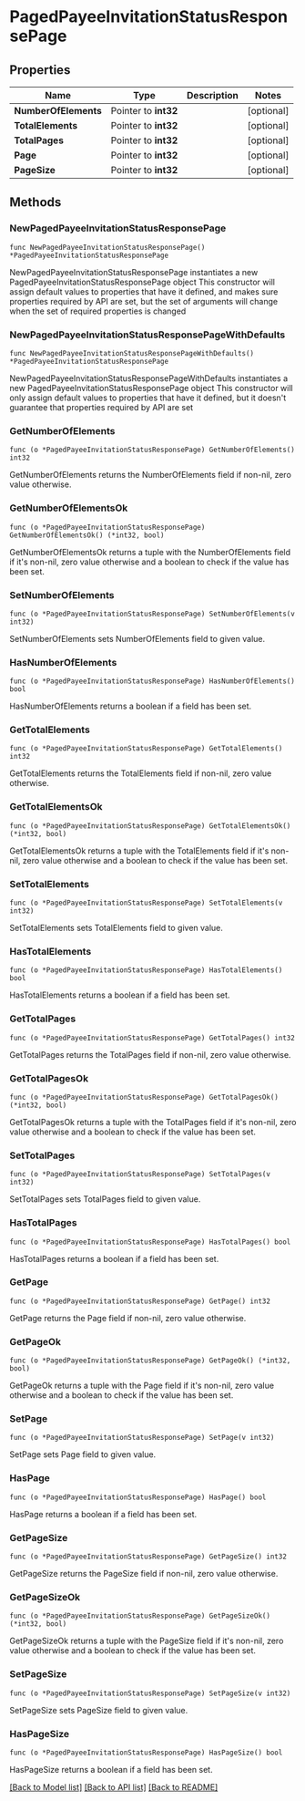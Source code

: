 # PagedPayeeInvitationStatusResponsePage

## Properties

Name | Type | Description | Notes
------------ | ------------- | ------------- | -------------
**NumberOfElements** | Pointer to **int32** |  | [optional] 
**TotalElements** | Pointer to **int32** |  | [optional] 
**TotalPages** | Pointer to **int32** |  | [optional] 
**Page** | Pointer to **int32** |  | [optional] 
**PageSize** | Pointer to **int32** |  | [optional] 

## Methods

### NewPagedPayeeInvitationStatusResponsePage

`func NewPagedPayeeInvitationStatusResponsePage() *PagedPayeeInvitationStatusResponsePage`

NewPagedPayeeInvitationStatusResponsePage instantiates a new PagedPayeeInvitationStatusResponsePage object
This constructor will assign default values to properties that have it defined,
and makes sure properties required by API are set, but the set of arguments
will change when the set of required properties is changed

### NewPagedPayeeInvitationStatusResponsePageWithDefaults

`func NewPagedPayeeInvitationStatusResponsePageWithDefaults() *PagedPayeeInvitationStatusResponsePage`

NewPagedPayeeInvitationStatusResponsePageWithDefaults instantiates a new PagedPayeeInvitationStatusResponsePage object
This constructor will only assign default values to properties that have it defined,
but it doesn't guarantee that properties required by API are set

### GetNumberOfElements

`func (o *PagedPayeeInvitationStatusResponsePage) GetNumberOfElements() int32`

GetNumberOfElements returns the NumberOfElements field if non-nil, zero value otherwise.

### GetNumberOfElementsOk

`func (o *PagedPayeeInvitationStatusResponsePage) GetNumberOfElementsOk() (*int32, bool)`

GetNumberOfElementsOk returns a tuple with the NumberOfElements field if it's non-nil, zero value otherwise
and a boolean to check if the value has been set.

### SetNumberOfElements

`func (o *PagedPayeeInvitationStatusResponsePage) SetNumberOfElements(v int32)`

SetNumberOfElements sets NumberOfElements field to given value.

### HasNumberOfElements

`func (o *PagedPayeeInvitationStatusResponsePage) HasNumberOfElements() bool`

HasNumberOfElements returns a boolean if a field has been set.

### GetTotalElements

`func (o *PagedPayeeInvitationStatusResponsePage) GetTotalElements() int32`

GetTotalElements returns the TotalElements field if non-nil, zero value otherwise.

### GetTotalElementsOk

`func (o *PagedPayeeInvitationStatusResponsePage) GetTotalElementsOk() (*int32, bool)`

GetTotalElementsOk returns a tuple with the TotalElements field if it's non-nil, zero value otherwise
and a boolean to check if the value has been set.

### SetTotalElements

`func (o *PagedPayeeInvitationStatusResponsePage) SetTotalElements(v int32)`

SetTotalElements sets TotalElements field to given value.

### HasTotalElements

`func (o *PagedPayeeInvitationStatusResponsePage) HasTotalElements() bool`

HasTotalElements returns a boolean if a field has been set.

### GetTotalPages

`func (o *PagedPayeeInvitationStatusResponsePage) GetTotalPages() int32`

GetTotalPages returns the TotalPages field if non-nil, zero value otherwise.

### GetTotalPagesOk

`func (o *PagedPayeeInvitationStatusResponsePage) GetTotalPagesOk() (*int32, bool)`

GetTotalPagesOk returns a tuple with the TotalPages field if it's non-nil, zero value otherwise
and a boolean to check if the value has been set.

### SetTotalPages

`func (o *PagedPayeeInvitationStatusResponsePage) SetTotalPages(v int32)`

SetTotalPages sets TotalPages field to given value.

### HasTotalPages

`func (o *PagedPayeeInvitationStatusResponsePage) HasTotalPages() bool`

HasTotalPages returns a boolean if a field has been set.

### GetPage

`func (o *PagedPayeeInvitationStatusResponsePage) GetPage() int32`

GetPage returns the Page field if non-nil, zero value otherwise.

### GetPageOk

`func (o *PagedPayeeInvitationStatusResponsePage) GetPageOk() (*int32, bool)`

GetPageOk returns a tuple with the Page field if it's non-nil, zero value otherwise
and a boolean to check if the value has been set.

### SetPage

`func (o *PagedPayeeInvitationStatusResponsePage) SetPage(v int32)`

SetPage sets Page field to given value.

### HasPage

`func (o *PagedPayeeInvitationStatusResponsePage) HasPage() bool`

HasPage returns a boolean if a field has been set.

### GetPageSize

`func (o *PagedPayeeInvitationStatusResponsePage) GetPageSize() int32`

GetPageSize returns the PageSize field if non-nil, zero value otherwise.

### GetPageSizeOk

`func (o *PagedPayeeInvitationStatusResponsePage) GetPageSizeOk() (*int32, bool)`

GetPageSizeOk returns a tuple with the PageSize field if it's non-nil, zero value otherwise
and a boolean to check if the value has been set.

### SetPageSize

`func (o *PagedPayeeInvitationStatusResponsePage) SetPageSize(v int32)`

SetPageSize sets PageSize field to given value.

### HasPageSize

`func (o *PagedPayeeInvitationStatusResponsePage) HasPageSize() bool`

HasPageSize returns a boolean if a field has been set.


[[Back to Model list]](../README.md#documentation-for-models) [[Back to API list]](../README.md#documentation-for-api-endpoints) [[Back to README]](../README.md)


